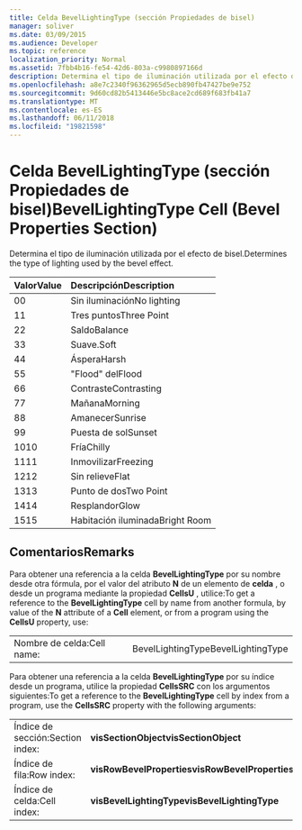```yaml
---
title: Celda BevelLightingType (sección Propiedades de bisel)
manager: soliver
ms.date: 03/09/2015
ms.audience: Developer
ms.topic: reference
localization_priority: Normal
ms.assetid: 7fbb4b16-fe54-42d6-803a-c9980897166d
description: Determina el tipo de iluminación utilizada por el efecto de bisel.
ms.openlocfilehash: a8e7c2340f96362965d5ecb890fb47427be9e752
ms.sourcegitcommit: 9d60cd82b5413446e5bc8ace2cd689f683fb41a7
ms.translationtype: MT
ms.contentlocale: es-ES
ms.lasthandoff: 06/11/2018
ms.locfileid: "19821598"
---
```

# <a name="bevellightingtype-cell-bevel-properties-section"></a><span data-ttu-id="c9c7a-103">Celda BevelLightingType (sección Propiedades de bisel)</span><span class="sxs-lookup"><span data-stu-id="c9c7a-103">BevelLightingType Cell (Bevel Properties Section)</span></span>

<span data-ttu-id="c9c7a-104">Determina el tipo de iluminación utilizada por el efecto de bisel.</span><span class="sxs-lookup"><span data-stu-id="c9c7a-104">Determines the type of lighting used by the bevel effect.</span></span>
  
|<span data-ttu-id="c9c7a-105">**Valor**</span><span class="sxs-lookup"><span data-stu-id="c9c7a-105">**Value**</span></span>|<span data-ttu-id="c9c7a-106">**Descripción**</span><span class="sxs-lookup"><span data-stu-id="c9c7a-106">**Description**</span></span>|
|:-----|:-----|
|<span data-ttu-id="c9c7a-107">0</span><span class="sxs-lookup"><span data-stu-id="c9c7a-107">0</span></span>  <br/> |<span data-ttu-id="c9c7a-108">Sin iluminación</span><span class="sxs-lookup"><span data-stu-id="c9c7a-108">No lighting</span></span>  <br/> |
|<span data-ttu-id="c9c7a-109">1</span><span class="sxs-lookup"><span data-stu-id="c9c7a-109">1</span></span>  <br/> |<span data-ttu-id="c9c7a-110">Tres puntos</span><span class="sxs-lookup"><span data-stu-id="c9c7a-110">Three Point</span></span>  <br/> |
|<span data-ttu-id="c9c7a-111">2</span><span class="sxs-lookup"><span data-stu-id="c9c7a-111">2</span></span>  <br/> |<span data-ttu-id="c9c7a-112">Saldo</span><span class="sxs-lookup"><span data-stu-id="c9c7a-112">Balance</span></span>  <br/> |
|<span data-ttu-id="c9c7a-113">3</span><span class="sxs-lookup"><span data-stu-id="c9c7a-113">3</span></span>  <br/> |<span data-ttu-id="c9c7a-114">Suave.</span><span class="sxs-lookup"><span data-stu-id="c9c7a-114">Soft</span></span>  <br/> |
|<span data-ttu-id="c9c7a-115">4</span><span class="sxs-lookup"><span data-stu-id="c9c7a-115">4</span></span>  <br/> |<span data-ttu-id="c9c7a-116">Áspera</span><span class="sxs-lookup"><span data-stu-id="c9c7a-116">Harsh</span></span>  <br/> |
|<span data-ttu-id="c9c7a-117">5</span><span class="sxs-lookup"><span data-stu-id="c9c7a-117">5</span></span>  <br/> |<span data-ttu-id="c9c7a-118">"Flood" del</span><span class="sxs-lookup"><span data-stu-id="c9c7a-118">Flood</span></span>  <br/> |
|<span data-ttu-id="c9c7a-119">6</span><span class="sxs-lookup"><span data-stu-id="c9c7a-119">6</span></span>  <br/> |<span data-ttu-id="c9c7a-120">Contraste</span><span class="sxs-lookup"><span data-stu-id="c9c7a-120">Contrasting</span></span>  <br/> |
|<span data-ttu-id="c9c7a-121">7</span><span class="sxs-lookup"><span data-stu-id="c9c7a-121">7</span></span>  <br/> |<span data-ttu-id="c9c7a-122">Mañana</span><span class="sxs-lookup"><span data-stu-id="c9c7a-122">Morning</span></span>  <br/> |
|<span data-ttu-id="c9c7a-123">8</span><span class="sxs-lookup"><span data-stu-id="c9c7a-123">8</span></span>  <br/> |<span data-ttu-id="c9c7a-124">Amanecer</span><span class="sxs-lookup"><span data-stu-id="c9c7a-124">Sunrise</span></span>  <br/> |
|<span data-ttu-id="c9c7a-125">9</span><span class="sxs-lookup"><span data-stu-id="c9c7a-125">9</span></span>  <br/> |<span data-ttu-id="c9c7a-126">Puesta de sol</span><span class="sxs-lookup"><span data-stu-id="c9c7a-126">Sunset</span></span>  <br/> |
|<span data-ttu-id="c9c7a-127">10</span><span class="sxs-lookup"><span data-stu-id="c9c7a-127">10</span></span>  <br/> |<span data-ttu-id="c9c7a-128">Fría</span><span class="sxs-lookup"><span data-stu-id="c9c7a-128">Chilly</span></span>  <br/> |
|<span data-ttu-id="c9c7a-129">11</span><span class="sxs-lookup"><span data-stu-id="c9c7a-129">11</span></span>  <br/> |<span data-ttu-id="c9c7a-130">Inmovilizar</span><span class="sxs-lookup"><span data-stu-id="c9c7a-130">Freezing</span></span>  <br/> |
|<span data-ttu-id="c9c7a-131">12</span><span class="sxs-lookup"><span data-stu-id="c9c7a-131">12</span></span>  <br/> |<span data-ttu-id="c9c7a-132">Sin relieve</span><span class="sxs-lookup"><span data-stu-id="c9c7a-132">Flat</span></span>  <br/> |
|<span data-ttu-id="c9c7a-133">13</span><span class="sxs-lookup"><span data-stu-id="c9c7a-133">13</span></span>  <br/> |<span data-ttu-id="c9c7a-134">Punto de dos</span><span class="sxs-lookup"><span data-stu-id="c9c7a-134">Two Point</span></span>  <br/> |
|<span data-ttu-id="c9c7a-135">14</span><span class="sxs-lookup"><span data-stu-id="c9c7a-135">14</span></span>  <br/> |<span data-ttu-id="c9c7a-136">Resplandor</span><span class="sxs-lookup"><span data-stu-id="c9c7a-136">Glow</span></span>  <br/> |
|<span data-ttu-id="c9c7a-137">15</span><span class="sxs-lookup"><span data-stu-id="c9c7a-137">15</span></span>  <br/> |<span data-ttu-id="c9c7a-138">Habitación iluminada</span><span class="sxs-lookup"><span data-stu-id="c9c7a-138">Bright Room</span></span>  <br/> |
   
## <a name="remarks"></a><span data-ttu-id="c9c7a-139">Comentarios</span><span class="sxs-lookup"><span data-stu-id="c9c7a-139">Remarks</span></span>

<span data-ttu-id="c9c7a-140">Para obtener una referencia a la celda **BevelLightingType** por su nombre desde otra fórmula, por el valor del atributo **N** de un elemento de **celda** , o desde un programa mediante la propiedad **CellsU** , utilice:</span><span class="sxs-lookup"><span data-stu-id="c9c7a-140">To get a reference to the **BevelLightingType** cell by name from another formula, by value of the **N** attribute of a **Cell** element, or from a program using the **CellsU** property, use:</span></span> 
  
|||
|:-----|:-----|
|<span data-ttu-id="c9c7a-141">Nombre de celda:</span><span class="sxs-lookup"><span data-stu-id="c9c7a-141">Cell name:</span></span>  <br/> |<span data-ttu-id="c9c7a-142">BevelLightingType</span><span class="sxs-lookup"><span data-stu-id="c9c7a-142">BevelLightingType</span></span>  <br/> |
   
<span data-ttu-id="c9c7a-143">Para obtener una referencia a la celda **BevelLightingType** por su índice desde un programa, utilice la propiedad **CellsSRC** con los argumentos siguientes:</span><span class="sxs-lookup"><span data-stu-id="c9c7a-143">To get a reference to the **BevelLightingType** cell by index from a program, use the **CellsSRC** property with the following arguments:</span></span> 
  
|||
|:-----|:-----|
|<span data-ttu-id="c9c7a-144">Índice de sección:</span><span class="sxs-lookup"><span data-stu-id="c9c7a-144">Section index:</span></span>  <br/> |<span data-ttu-id="c9c7a-145">**visSectionObject**</span><span class="sxs-lookup"><span data-stu-id="c9c7a-145">**visSectionObject**</span></span> <br/> |
|<span data-ttu-id="c9c7a-146">Índice de fila:</span><span class="sxs-lookup"><span data-stu-id="c9c7a-146">Row index:</span></span>  <br/> |<span data-ttu-id="c9c7a-147">**visRowBevelProperties**</span><span class="sxs-lookup"><span data-stu-id="c9c7a-147">**visRowBevelProperties**</span></span> <br/> |
|<span data-ttu-id="c9c7a-148">Índice de celda:</span><span class="sxs-lookup"><span data-stu-id="c9c7a-148">Cell index:</span></span>  <br/> |<span data-ttu-id="c9c7a-149">**visBevelLightingType**</span><span class="sxs-lookup"><span data-stu-id="c9c7a-149">**visBevelLightingType**</span></span> <br/> |
   

